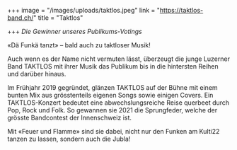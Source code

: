 +++
image = "/images/uploads/taktlos.jpeg"
link = "https://taktlos-band.ch/"
title = "Taktlos"

+++
_Die Gewinner unseres Publikums-Votings_  
  
«Dä Funkä tanzt» – bald auch zu taktloser Musik!

Auch wenn es der Name nicht vermuten lässt, überzeugt die junge Luzerner Band TAKTLOS mit ihrer Musik das Publikum bis in die hintersten Reihen und darüber hinaus.

Im Frühjahr 2019 gegründet, glänzen TAKTLOS auf der Bühne mit einem bunten Mix aus grösstenteils eigenen Songs sowie einigen Covers. Ein TAKTLOS-Konzert bedeutet eine abwechslungsreiche Reise querbeet durch Pop, Rock und Folk. So gewannen sie 2021 die Sprungfeder, welche der grösste Bandcontest der Innenschweiz ist. 

Mit «Feuer und Flamme» sind sie dabei, nicht nur den Funken am Kulti22 tanzen zu lassen, sondern auch die Jubla!